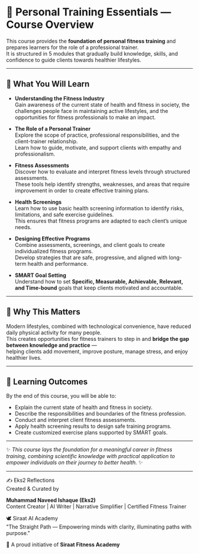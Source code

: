 # 📘 Personal Training Essentials — Course Overview

This course provides the **foundation of personal fitness training** and prepares learners for the role of a professional trainer.  
It is structured in 5 modules that gradually build knowledge, skills, and confidence to guide clients towards healthier lifestyles.

---

## 🌟 What You Will Learn

- **Understanding the Fitness Industry**  
  Gain awareness of the current state of health and fitness in society, the challenges people face in maintaining active lifestyles, and the opportunities for fitness professionals to make an impact.

- **The Role of a Personal Trainer**  
  Explore the scope of practice, professional responsibilities, and the client-trainer relationship.  
  Learn how to guide, motivate, and support clients with empathy and professionalism.

- **Fitness Assessments**  
  Discover how to evaluate and interpret fitness levels through structured assessments.  
  These tools help identify strengths, weaknesses, and areas that require improvement in order to create effective training plans.

- **Health Screenings**  
  Learn how to use basic health screening information to identify risks, limitations, and safe exercise guidelines.  
  This ensures that fitness programs are adapted to each client’s unique needs.

- **Designing Effective Programs**  
  Combine assessments, screenings, and client goals to create individualized fitness programs.  
  Develop strategies that are safe, progressive, and aligned with long-term health and performance.

- **SMART Goal Setting**  
  Understand how to set **Specific, Measurable, Achievable, Relevant, and Time-bound** goals that keep clients motivated and accountable.

---

## 🧭 Why This Matters
Modern lifestyles, combined with technological convenience, have reduced daily physical activity for many people.  
This creates opportunities for fitness trainers to step in and **bridge the gap between knowledge and practice** —  
helping clients add movement, improve posture, manage stress, and enjoy healthier lives.

---

## 🎯 Learning Outcomes
By the end of this course, you will be able to:

- Explain the current state of health and fitness in society.  
- Describe the responsibilities and boundaries of the fitness profession.  
- Conduct and interpret client fitness assessments.  
- Apply health screening results to design safe training programs.  
- Create customized exercise plans supported by SMART goals.  

---

✨ *This course lays the foundation for a meaningful career in fitness training, combining scientific knowledge with practical application to empower individuals on their journey to better health.* ✨



---

✍️ Eks2 Reflections  
Created & Curated by  

**Muhammad Naveed Ishaque (Eks2)**  
Content Creator | AI Writer | Narrative Simplifier | Certified Fitness Trainer  

🕊️ Siraat AI Academy  
"The Straight Path — Empowering minds with clarity, illuminating paths with purpose."  

💪 A proud initiative of **Siraat Fitness Academy**


